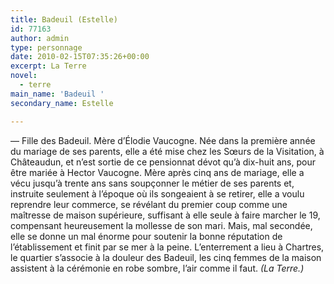 ```yaml
---
title: Badeuil (Estelle)
id: 77163
author: admin
type: personnage
date: 2010-02-15T07:35:26+00:00
excerpt: La Terre
novel:
  - terre
main_name: 'Badeuil '
secondary_name: Estelle

---
```

— Fille des Badeuil. Mère d&rsquo;Élodie Vaucogne. Née dans la première année du mariage de ses parents, elle a été mise chez les Sœurs de la Visitation, à Châteaudun, et n&rsquo;est sortie de ce pensionnat dévot qu&rsquo;à dix-huit ans, pour être mariée à Hector Vaucogne. Mère après cinq ans de mariage, elle a vécu jusqu&rsquo;à trente ans sans soupçonner le métier de ses parents et, instruite seulement à l&rsquo;époque où ils songeaient à se retirer, elle a voulu reprendre leur commerce, se révélant du premier coup comme une maîtresse de maison supérieure, suffisant à elle seule à faire marcher le 19, compensant heureusement la mollesse de son mari. Mais, mal secondée, elle se donne un mal énorme pour soutenir la bonne réputation de l&rsquo;établissement et finit par se mer à la peine. L&rsquo;enterrement a lieu à Chartres, le quartier s&rsquo;associe à la douleur des Badeuil, les cinq femmes de la maison assistent à la cérémonie en robe sombre, l&rsquo;air comme il faut. _(La Terre.)_
